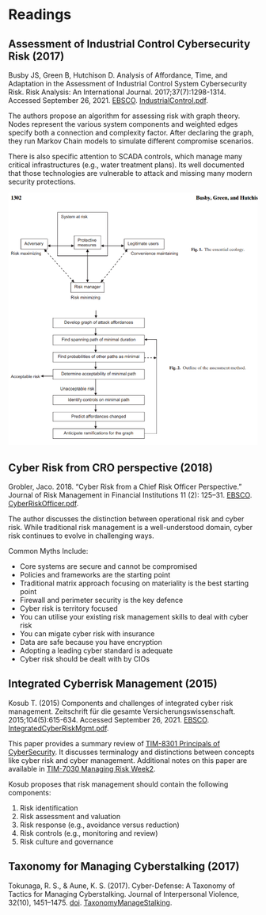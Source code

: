 # Readings

## Assessment of Industrial Control Cybersecurity Risk (2017)

Busby JS, Green B, Hutchison D. Analysis of Affordance, Time, and Adaptation in the Assessment of Industrial Control System Cybersecurity Risk. Risk Analysis: An International Journal. 2017;37(7):1298-1314. Accessed September 26, 2021. [EBSCO](https://search.ebscohost.com/login.aspx?direct=true&db=s3h&AN=124333378&authtype=sso&custid=s1229530&site=eds-live&scope=site). [IndustrialControl.pdf](IndustrialControl.pdf).

The authors propose an algorithm for assessing risk with graph theory.  Nodes represent the various system components and weighted edges specify both a connection and complexity factor.  After declaring the graph, they run Markov Chain models to simulate different compromise scenarios.

There is also specific attention to SCADA controls, which manage many critical infrastructures (e.g., water treatment plans).  Its well documented that those technologies are vulnerable to attack and missing many modern security protections.

![methodology.png](methodology.png)

## Cyber Risk from CRO perspective (2018)

Grobler, Jaco. 2018. “Cyber Risk from a Chief Risk Officer Perspective.” Journal of Risk Management in Financial Institutions 11 (2): 125–31. [EBSCO](https://search.ebscohost.com/login.aspx?direct=true&db=bth&AN=128885445&authtype=sso&custid=s1229530&site=eds-live&scope=site). [CyberRiskOfficer.pdf](CyberRiskOfficer.pdf).

The author discusses the distinction between operational risk and cyber risk.  While traditional risk management is a well-understood domain, cyber risk continues to evolve in challenging ways.

Common Myths Include:

- Core systems are secure and cannot be compromised
- Policies and frameworks are the starting point
- Traditional matrix approach focusing on materiality is the best starting point
- Firewall and perimeter security is the key defence
- Cyber risk is territory focused
- You can utilise your existing risk management skills to deal with cyber risk
- You can migate cyber risk with insurance
- Data are safe because you have encryption
- Adopting a leading cyber standard is adequate
- Cyber risk should be dealt with by CIOs

## Integrated Cyberrisk Management (2015)

Kosub T. (2015) Components and challenges of integrated cyber risk management. Zeitschrift für die gesamte Versicherungswissenschaft. 2015;104(5):615-634. Accessed September 26, 2021. [EBSCO](https://search.ebscohost.com/login.aspx?direct=true&db=edb&AN=110952142&authtype=sso&custid=s1229530&site=eds-live&scope=site). [IntegratedCyberRiskMgmt.pdf](IntegratedCyberRiskMgmt.pdf).

This paper provides a summary review of [TIM-8301 Principals of CyberSecurity](https://github.com/dr-natetorious/TIM-8301-Principals_of_CyberSecurity). It discusses terminalogy and distinctions between concepts like cyber risk and cyber management. Additional notes on this paper are available in [TIM-7030 Managing Risk Week2](https://github.com/dr-natetorious/TIM-7030-Managing_Risks_and_Privacy/blob/master/Week2_RiskManagement/Readings/Notes.md).

Kosub proposes that risk management should contain the following components:

1. Risk identification
2. Risk assessment and valuation
3. Risk response (e.g., avoidance versus reduction)
4. Risk controls (e.g., monitoring and review)
5. Risk culture and governance

## Taxonomy for Managing Cyberstalking (2017)

Tokunaga, R. S., & Aune, K. S. (2017). Cyber-Defense: A Taxonomy of Tactics for Managing Cyberstalking. Journal of Interpersonal Violence, 32(10), 1451–1475. [doi](https://doi.org/10.1177/0886260515589564). [TaxonomyManageStalking](TaxonomyManageStalking.pdf).
